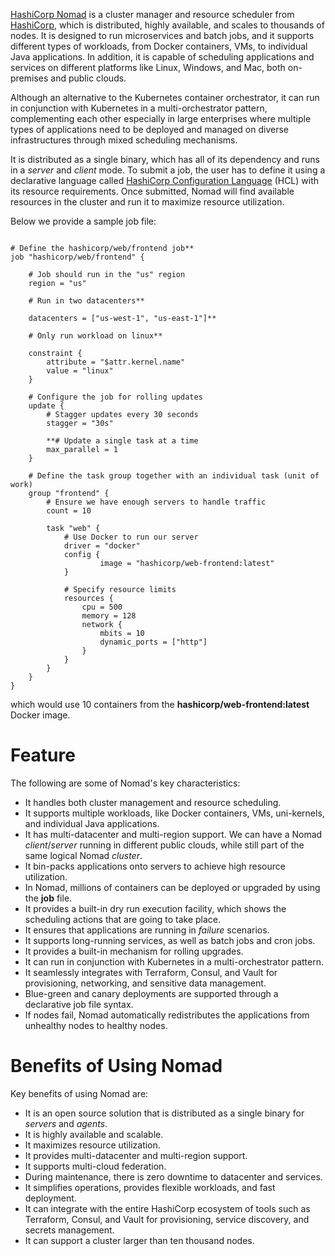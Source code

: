 [HashiCorp Nomad](https://www.nomadproject.io/) is a cluster manager and resource scheduler from [HashiCorp](https://www.hashicorp.com/), which is distributed, highly available, and scales to thousands of nodes. It is designed to run microservices and batch jobs, and it supports different types of workloads, from Docker containers, VMs, to individual Java applications. In addition, it is capable of scheduling applications and services on different platforms like Linux, Windows, and Mac, both on-premises and public clouds.

Although an alternative to the Kubernetes container orchestrator, it can run in conjunction with Kubernetes in a multi-orchestrator pattern, complementing each other especially in large enterprises where multiple types of applications need to be deployed and managed on diverse infrastructures through mixed scheduling mechanisms.  

It is distributed as a single binary, which has all of its dependency and runs in a _server_ and _client_ mode. To submit a job, the user has to define it using a declarative language called [HashiCorp Configuration Language](https://github.com/hashicorp/hcl) (HCL) with its resource requirements. Once submitted, Nomad will find available resources in the cluster and run it to maximize resource utilization.

Below we provide a sample job file:

```nomad

# Define the hashicorp/web/frontend job**
job "hashicorp/web/frontend" {

    # Job should run in the "us" region  
    region = "us"

    # Run in two datacenters**

    datacenters = ["us-west-1", "us-east-1"]**

    # Only run workload on linux**

    constraint {  
        attribute = "$attr.kernel.name"  
        value = "linux"  
    }
    
    # Configure the job for rolling updates  
    update {  
        # Stagger updates every 30 seconds  
        stagger = "30s"

        **# Update a single task at a time  
        max_parallel = 1  
    }

    # Define the task group together with an individual task (unit of work)  
    group "frontend" {  
        # Ensure we have enough servers to handle traffic  
        count = 10

        task "web" {  
			# Use Docker to run our server  
			driver = "docker"  
			config {  
					image = "hashicorp/web-frontend:latest"  
			}

			# Specify resource limits  
			resources {  
				cpu = 500  
				memory = 128  
				network {  
					mbits = 10  
					dynamic_ports = ["http"]  
				}  
			}  
        }  
    }    
}
```

which would use 10 containers from the **hashicorp/web-frontend:latest** Docker image.

# Feature
The following are some of Nomad's key characteristics:

- It handles both cluster management and resource scheduling.
- It supports multiple workloads, like Docker containers, VMs, uni-kernels, and individual Java applications.
- It has multi-datacenter and multi-region support. We can have a Nomad _client_/_server_ running in different public clouds, while still part of the same logical Nomad _cluster_.
- It bin-packs applications onto servers to achieve high resource utilization.
- In Nomad, millions of containers can be deployed or upgraded by using the **job** file.
- It provides a built-in dry run execution facility, which shows the scheduling actions that are going to take place.
- It ensures that applications are running in _failure_ scenarios.
- It supports long-running services, as well as batch jobs and cron jobs.
- It provides a built-in mechanism for rolling upgrades.
- It can run in conjunction with Kubernetes in a multi-orchestrator pattern.
- It seamlessly integrates with Terraform, Consul, and Vault for provisioning, networking, and sensitive data management.
- Blue-green and canary deployments are supported through a declarative job file syntax.
- If nodes fail, Nomad automatically redistributes the applications from unhealthy nodes to healthy nodes.
# Benefits of Using Nomad
Key benefits of using Nomad are: 
- It is an open source solution that is distributed as a single binary for _servers_ and _agents_. 
- It is highly available and scalable. 
- It maximizes resource utilization. 
- It provides multi-datacenter and multi-region support. 
- It supports multi-cloud federation. 
- During maintenance, there is zero downtime to datacenter and services. 
- It simplifies operations, provides flexible workloads, and fast deployment. 
- It can integrate with the entire HashiCorp ecosystem of tools such as Terraform, Consul, and Vault for provisioning, service discovery, and secrets management. 
- It can support a cluster larger than ten thousand nodes.